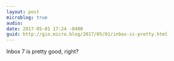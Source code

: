 ```yaml
---
layout: post
microblog: true
audio: 
date: 2017-05-01 17:24 -0400
guid: http://gio.micro.blog/2017/05/01/inbox-is-pretty.html
---
```

Inbox 7 is pretty good, right?

